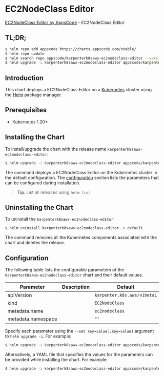 # EC2NodeClass Editor

[EC2NodeClass Editor by AppsCode](https://appscode.com) - EC2NodeClass Editor

## TL;DR;

```bash
$ helm repo add appscode https://charts.appscode.com/stable/
$ helm repo update
$ helm search repo appscode/karpenterk8saws-ec2nodeclass-editor --version=v0.21.0
$ helm upgrade -i karpenterk8saws-ec2nodeclass-editor appscode/karpenterk8saws-ec2nodeclass-editor -n default --create-namespace --version=v0.21.0
```

## Introduction

This chart deploys a EC2NodeClass Editor on a [Kubernetes](http://kubernetes.io) cluster using the [Helm](https://helm.sh) package manager.

## Prerequisites

- Kubernetes 1.20+

## Installing the Chart

To install/upgrade the chart with the release name `karpenterk8saws-ec2nodeclass-editor`:

```bash
$ helm upgrade -i karpenterk8saws-ec2nodeclass-editor appscode/karpenterk8saws-ec2nodeclass-editor -n default --create-namespace --version=v0.21.0
```

The command deploys a EC2NodeClass Editor on the Kubernetes cluster in the default configuration. The [configuration](#configuration) section lists the parameters that can be configured during installation.

> **Tip**: List all releases using `helm list`

## Uninstalling the Chart

To uninstall the `karpenterk8saws-ec2nodeclass-editor`:

```bash
$ helm uninstall karpenterk8saws-ec2nodeclass-editor -n default
```

The command removes all the Kubernetes components associated with the chart and deletes the release.

## Configuration

The following table lists the configurable parameters of the `karpenterk8saws-ec2nodeclass-editor` chart and their default values.

|     Parameter      | Description |                Default                 |
|--------------------|-------------|----------------------------------------|
| apiVersion         |             | <code>karpenter.k8s.aws/v1beta1</code> |
| kind               |             | <code>EC2NodeClass</code>              |
| metadata.name      |             | <code>ec2nodeclass</code>              |
| metadata.namespace |             | <code>""</code>                        |


Specify each parameter using the `--set key=value[,key=value]` argument to `helm upgrade -i`. For example:

```bash
$ helm upgrade -i karpenterk8saws-ec2nodeclass-editor appscode/karpenterk8saws-ec2nodeclass-editor -n default --create-namespace --version=v0.21.0 --set apiVersion=karpenter.k8s.aws/v1beta1
```

Alternatively, a YAML file that specifies the values for the parameters can be provided while
installing the chart. For example:

```bash
$ helm upgrade -i karpenterk8saws-ec2nodeclass-editor appscode/karpenterk8saws-ec2nodeclass-editor -n default --create-namespace --version=v0.21.0 --values values.yaml
```
